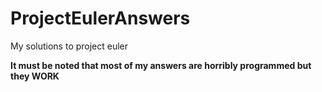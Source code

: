 # ProjectEulerAnswers
My solutions to project euler

<b>It must be noted that most of my answers are horribly programmed but they WORK<b>
